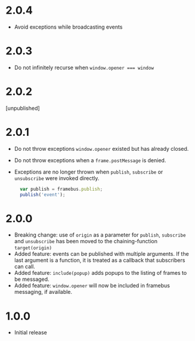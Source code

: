 2.0.4
=====

* Avoid exceptions while broadcasting events

2.0.3
=====

* Do not infinitely recurse when `window.opener === window`

2.0.2
=====

[unpublished]

2.0.1
=====

* Do not throw exceptions `window.opener` existed but has already closed.
* Do not throw exceptions when a `frame.postMessage` is denied.
* Exceptions are no longer thrown when `publish`, `subscribe` or `unsubscribe` were invoked directly.

  ```javascript
    var publish = framebus.publish;
    publish('event');
  ```

2.0.0
=====

* Breaking change: use of `origin` as a parameter for `publish`, `subscribe` and `unsubscribe` has been moved to the chaining-function `target(origin)`
* Added feature: events can be published with multiple arguments. If the last argument is a function, it is treated as a callback that subscribers can call.
* Added feature: `include(popup)` adds popups to the listing of frames to be messaged.
* Added feature: `window.opener` will now be included in framebus messaging, if available.

1.0.0
=====

* Initial release
